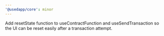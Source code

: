 ```yaml
---
'@usedapp/core': minor
---
```


Add resetState function to useContractFunction and useSendTransaction so the UI can be reset easily after a transaction attempt.

